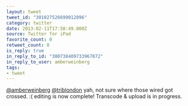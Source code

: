 ```yaml
---
layout: tweet
tweet_id: "301027526699012096"
category: twitter
date: 2013-02-11T17:58:49.000Z
source: Twitter for iPad
favorite_count: 0
retweet_count: 0
is_reply: true
in_reply_to_id: "300738409733967872"
in_reply_to_user: amberweinberg
tags:
- tweet
---
```


[@amberweinberg](https://twitter.com/@amberweinberg) [@triblondon](https://twitter.com/@triblondon) yah, not sure where those wired got crossed. :( editing is now complete! Transcode &amp; upload is in progress.
